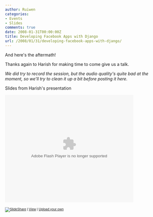 ```yaml
---
author: Ruiwen
categories:
- Events
- Slides
comments: true
date: 2008-01-31T00:00:00Z
title: Developing Facebook Apps with Django
url: /2008/01/31/developing-facebook-apps-with-django/
---
```


And here's the aftermath!

Thanks again to Harish for making time to come give us a talk.

<em>We did try to record the session, but the audio quality's quite bad at the moment, so we'll try to clean it up a bit before posting it here.</em>

Slides from Harish's presentation

<p style="width:425px;text-align:center" id="__ss_241834">

<object style="margin:0px" height="355" width="425"><param name="movie" value="http://static.slideshare.net/swf/ssplayer2.swf?doc=developing-facebook-apps-1201331361823577-3"/>
<param name="allowFullScreen" value="true"/><param name="allowScriptAccess" value="always"/><embed src="http://static.slideshare.net/swf/ssplayer2.swf?doc=developing-facebook-apps-1201331361823577-3" type="application/x-shockwave-flash" allowscriptaccess="always" allowfullscreen="true" width="425" height="355"></embed></object>

<p style="font-size:11px;font-family:tahoma,arial;height:26px;padding-top:2px;"><a href="http://www.slideshare.net/?src=embed"><img src="http://static.slideshare.net/swf/logo_embd.png" style="border:0px none;margin-bottom:-5px" alt="SlideShare"/></a> | <a href="" title="View this slideshow on SlideShare">View</a> | <a href="http://www.slideshare.net/upload">Upload your own</a></p></p>
